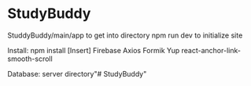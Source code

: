 # StudyBuddy
 
StuddyBuddy/main/app to get into directory
npm run dev to initialize site

Install: npm install [Insert]
Firebase 
Axios
Formik
Yup
react-anchor-link-smooth-scroll

Database: 
server directory"# StudyBuddy" 
